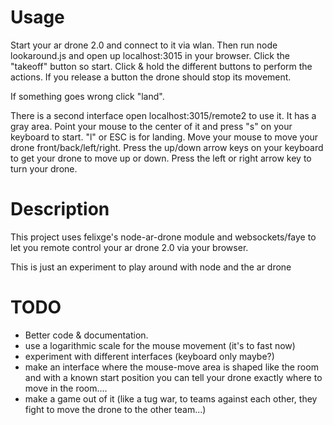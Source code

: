 Usage
========
Start your ar drone 2.0 and connect to it via wlan. Then run node lookaround.js and open up localhost:3015 in your browser.
Click the "takeoff" button so start. Click & hold the different buttons to perform the actions. If you release a button the drone should stop its movement.

If something goes wrong click "land".

There is a second interface open localhost:3015/remote2 to use it. It has a gray area. Point your  mouse to the center of it and press "s" on your keyboard to start. "l" or ESC is for landing. Move your  mouse to move your drone front/back/left/right. Press the up/down arrow keys on your keyboard to get your drone to move up or down. Press the left or right arrow key to turn your drone.


Description
=========
This project uses felixge's node-ar-drone module and websockets/faye to let you remote control your ar drone 2.0 via your browser.

This is just an experiment to play around with node and the ar drone


TODO
=========
- Better code & documentation.
- use a logarithmic scale for the mouse movement (it's to fast now)
- experiment with different interfaces (keyboard only maybe?)
- make an interface where the mouse-move area is shaped like the room and with a known start position you can tell your drone exactly where to move in the room....
- make a game out of it (like a tug war, to teams against each other, they fight to move the drone to the other team...)

